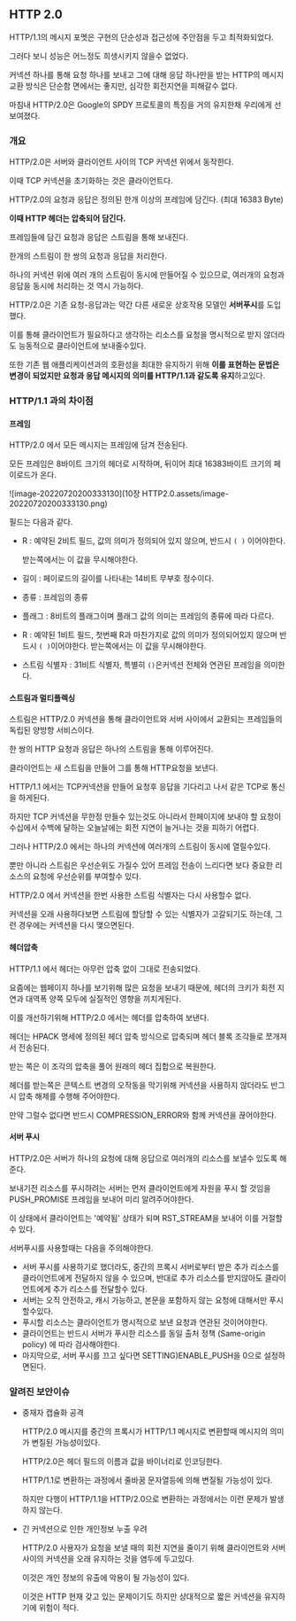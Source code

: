 ## HTTP 2.0

HTTP/1.1의 메시지 포멧은 구현의 단순성과 접근성에 주안점을 두고 최적화되었다.

그러다 보니 성능은 어느정도 희생시키지 않을수 없었다.

커넥션 하나를 통해 요청 하나를 보내고 그에 대해 응답 하나만을 받는 HTTP의 메시지 교환 방식은 단순함 면에서는 좋지만, 심각한 회전지연을 피해갈수 없다.

마침내 HTTP/2.0은 Google의 SPDY 프로토콜의 특징을 거의 유지한채 우리에게 선보여졌다.



### 개요

HTTP/2.0은 서버와 클라이언트 사이의 TCP 커넥션 위에서 동작한다.

이때 TCP 커넥션을 초기화하는 것은 클라이언트다.

HTTP/2.0의 요청과 응답은 정의된 한개 이상의 프레임에 담긴다. (최대 16383 Byte)

**이때 HTTP 헤더는 압축되어 담긴다.**

프레임들에 담긴 요청과 응답은 스트림을 통해 보내진다.

한개의 스트림이 한 쌍의 요청과 응답을 처리한다.

하나의 커넥션 위에 여러 개의 스트림이 동시에 만들어질 수 있으므로, 여러개의 요청과 응답을 동시에 처리하는 것 역시 가능하다.

HTTP/2.0은 기존 요청-응답과는 약간 다른 새로운 상호작용 모델인 **서버푸시**를 도입했다.

이를 통해 클라이언트가 필요하다고 생각하는 리소스를 요청을 명시적으로 받지 않더라도 능동적으로 클라이언트에 보내줄수있다.



또한 기존 웹 애플리케이션과의 호환성을 최대한 유지하기 위해 **이를 표현하는 문법은 변경이 되었지만 요청과 응답 메시지의 의미를 HTTP/1.1과 같도록 유지**하고있다.



### HTTP/1.1 과의 차이점

#### 프레임

HTTP/2.0 에서 모든 메시지는 프레임에 담겨 전송된다.

모든 프레임은 8바이트 크기의 헤더로 시작하며, 뒤이어 최대 16383바이트 크기의 페이로드가 온다.

![image-20220720200333130](10장 HTTP2.0.assets/image-20220720200333130.png) 

필드는 다음과 같다.

- R : 예약된 2비트 필드, 값의 의미가 정의되어 있지 않으며, 반드시 `( )` 이어야한다.

  받는쪽에서는 이 값을 무시해야한다.

- 길이 : 페이로드의 길이를 나타내는 14비트 무부호 정수이다.
- 종류 : 프레임의 종류
- 플래그 : 8비트의 플래그이며 플래그 값의 의미는 프레임의 종류에 따라 다르다.
- R : 예약된 1비트 필드, 첫번째 R과 마찬가지로 값의 의미가 정의되어있지 않으며 반드시 `( )`이어야한다.
  받는쪽에서는 이 값을 무시해야한다.
- 스트림 식별자  : 31비트 식별자, 특별히 `()`은커넥션 전체와 연관된 프레임을 의미한다.



#### 스트림과 멀티플렉싱

스트림은 HTTP/2.0 커넥션을 통해 클라이언트와 서버 사이에서 교환되는 프레임들의 독립된 양방향 서비스이다.

한 쌍의 HTTP 요청과 응답은 하나의 스트림을 통해 이루어진다.

클라이언트는 새 스트림을 만들어 그를 통해 HTTP요청을 보낸다.

HTTP/1.1 에서는 TCP커넥션을 만들어 요청후 응답을 기다리고 나서 같은 TCP로 통신을 하게된다.

하지만 TCP 커넥션을 무한정 만들수 있는것도 아니라서 한페이지에 보내야 할 요청이 수십에서 수백에 달하는 오늘날에는 회전 지연이 늘거나는 것을 피하기 어렵다.

그러나 HTTP/2.0 에서는 하나의 커넥션에 여러개의 스트림이 동시에 열릴수있다.

뿐만 아니라 스트림은 우선순위도 가질수 있어 프레임 전송이 느리다면 보다 중요한 리소스의 요청에 우선순위를 부여할수 있다.

HTTP/2.0 에서 커넥션을 한번 사용한 스트림 식별자는 다시 사용할수 없다.

커넥션을 오래 사용하다보면 스트림에 할당할 수 있는 식별자가 고갈되기도 하는데, 그런 경우에는 커넥션을 다시 맺으면된다.



#### 헤더압축

HTTP/1.1 에서 헤더는 아무런 압축 없이 그대로 전송되었다.

요즘에는 웹페이지 하나를 보기위해 많은 요청을 보내기 때문에, 헤더의 크키가 회전 지연과 대역폭 양쪽 모두에 실질적인 영향을 끼치게된다.

이를 개선하기위해 HTTP/2.0 에서는 헤더를 압축하여 보낸다.

헤더는 HPACK 명세에 정의된 헤더 압축 방식으로 압축되며 헤더 블록 조각들로 쪼개져서 전송된다.

받는 쪽은 이 조각의 압축을 풀어 원래의 헤더 집합으로 복원한다.

헤더를 받는쪽은 콘텍스트 변경의 오작동을 막기위해 커넥션을 사용하지 않더라도 반그시 압축 해제를 수행해 주어야한다.

만약 그럴수 없다면 반드시 COMPRESSION_ERROR와 함께 커넥션을 끊어야한다.



#### 서버 푸시

HTTP/2.0은 서버가 하나의 요청에 대해 응답으로 여러개의 리소스를 보낼수 있도록 해준다.

보내기전 리소스를 푸시하려는 서버는 먼저 클라이언트에게 자원을 푸시 할 것임을 PUSH_PROMISE 프레임을 보내어 미리 알려주어야한다.

이 상태에서 클라이언트는 '예약됨' 상태가 되며 RST_STREAM을 보내어 이를 거절할 수 있다.

서버푸시를 사용할때는 다음을 주의해야한다.

- 서버 푸시를 사용하기로 했더라도, 중간의 프록시 서버로부터 받은 추가 리소스를 클라이언트에게 전달하지 않을 수 있으며, 
  반대로 추가 리소스를 받지않아도 클라이언트에게 추가 리소스를 전달할수 있다.
- 서버는 오직 안전하고, 캐시 가능하고, 본문을 포함하지 않는 요청에 대해서만 푸시할수있다.
- 푸시할 리소스는 클라이언트가 명시적으로 보낸 요청과 연관된 것이어야한다.
- 클라이언트는 반드시 서버가 푸시한 리소스를 동일 출처 정책 (Same-origin policy)  에 따라 검사해야한다.
- 마지막으로, 서버 푸시를 끄고 싶다면 SETTING)ENABLE_PUSH을 0으로 설정하면된다.





### 알려진 보안이슈

- 중재자 캡슐화 공격

  HTTP/2.0 메시지를 중간의 프록시가 HTTP/1.1 메시지로 변환할때 메시지의 의미가 변질된 가능성이있다.

  HTTP/2.0은 헤더 필드의 이름과 값을 바이너리로 인코딩한다.

  HTTP/1.1로 변환하는 과정에서 줄바꿈 문자열등에 의해 변질될 가능성이 있다.

  하지만 다행이 HTTP/1.1을 HTTP/2.0으로 변환하는 과정에서는 이런 문제가 발생하지 않는다.

- 긴 커넥션으로 인한 개인정보 누출 우려

  HTTP/2.0 사용자가 요청을 보낼 때의 회전 지연을 줄이기 위해 클라이언트와 서버 사이의 커넥션을 오래 유지하는 것을 염두에 두고있다.

  이것은 개인 정보의 유출에 악용이 될 가능성이 있다.

  이것은 HTTP 현재 갖고 있는 문제이기도 하지만 상대적으로 짧은 커넥션을 유지하기에 위험이 적다.



